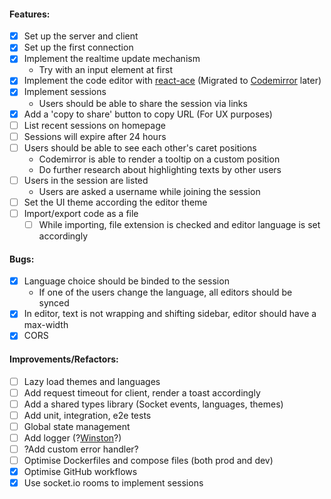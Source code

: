 #### Features:

- [x] Set up the server and client
- [x] Set up the first connection
- [x] Implement the realtime update mechanism
  - Try with an input element at first
- [x] Implement the code editor with [react-ace](https://securingsincity.github.io/react-ace/) (Migrated to [Codemirror](https://uiwjs.github.io/react-codemirror/) later)
- [x] Implement sessions
  - Users should be able to share the session via links
- [x] Add a 'copy to share' button to copy URL (For UX purposes)
- [ ] List recent sessions on homepage
- [ ] Sessions will expire after 24 hours
- [ ] Users should be able to see each other's caret positions
  - Codemirror is able to render a tooltip on a custom position
  - Do further research about highlighting texts by other users
- [ ] Users in the session are listed
  - Users are asked a username while joining the session
- [ ] Set the UI theme according the editor theme
- [ ] Import/export code as a file
  - [ ] While importing, file extension is checked and editor language is set accordingly

#### Bugs:

- [x] Language choice should be binded to the session
  - If one of the users change the language, all editors should be synced
- [x] In editor, text is not wrapping and shifting sidebar, editor should have a max-width
- [x] CORS

#### Improvements/Refactors:

- [ ] Lazy load themes and languages
- [ ] Add request timeout for client, render a toast accordingly
- [ ] Add a shared types library (Socket events, languages, themes)
- [ ] Add unit, integration, e2e tests
- [ ] Global state management
- [ ] Add logger (?[Winston](https://github.com/winstonjs/winston)?)
- [ ] ?Add custom error handler?
- [ ] Optimise Dockerfiles and compose files (both prod and dev)
- [x] Optimise GitHub workflows
- [x] Use socket.io rooms to implement sessions
